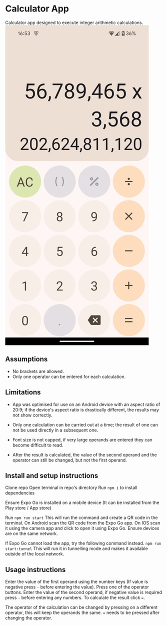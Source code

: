 # Calculator App

Calculator app designed to execute integer arithmetic calculations.
![Screenshot of application](app_screenshot.jpg)

## Assumptions

- No brackets are allowed.
- Only one operator can be entered for each calculation.

## Limitations

- App was optimised for use on an Android device with an aspect ratio of 20:9; if the device's aspect ratio is drastically different, the results may not show correctly.

- Only one calculation can be carried out at a time; the result of one can not be used directly in a subsequent one.

- Font size is not capped, if very large operands are entered they can become difficult to read.

- After the result is calculated, the value of the second operand and the operator can still be changed, but not the first operand.

## Install and setup instructions

Clone repo
Open terminal in repo's directory
Run `npm i` to install dependencies

Ensure Expo Go is installed on a mobile device (It can be installed from the Play store / App store)

Run `npm run start`
This will run the command and create a QR code in the terminal. On Android scan the QR code from the Expo Go app. On IOS scan it using the camera app and click to open it using Expo Go. Ensure devices are on the same network.

If Expo Go cannot load the app, try the following command instead.
`npm run start:tunnel`
This will run it in tunnelling mode and makes it available outside of the local network.

## Usage instructions

Enter the value of the first operand using the number keys (If value is negative press `-` before entering the value).
Press one of the operator buttons.
Enter the value of the second operand, if negative value is required press `-` before entering any numbers.
To calculate the result click `=`.

The operator of the calculation can be changed by pressing on a different operator, this will keep the operands the same. `=` needs to be pressed after changing the operator.
